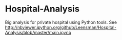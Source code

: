 # Hospital-Analysis
Big analysis for private hospital using Python tools.
See http://nbviewer.ipython.org/github/Leensman/Hospital-Analysis/blob/master/main.ipynb
